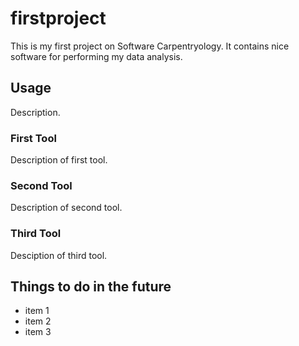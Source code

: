 # firstproject
This is my first project on Software Carpentryology. 
It contains nice software for performing my data analysis. 

## Usage 
Description. 
### First Tool
Description of first tool.
### Second Tool
Description of second tool.
### Third Tool
Desciption of third tool.

## Things to do in the future
- item 1
- item 2
- item 3

